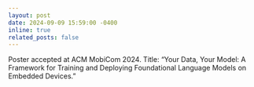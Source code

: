 ```yaml
---
layout: post
date: 2024-09-09 15:59:00 -0400
inline: true
related_posts: false
---
```


Poster accepted at ACM MobiCom 2024. Title: “Your Data, Your Model: A Framework for Training and Deploying Foundational Language Models on Embedded Devices.”